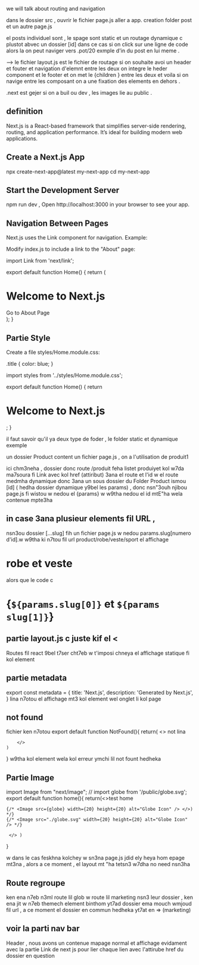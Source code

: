 we will talk about routing and navigation 

dans le dossier src , ouvrir le fichier page.js 
aller a app. creation folder post et un autre page.js

el posts individuel sont , le spage sont static et un routage dynamique c plustot abvec un dossier [id]
dans ce cas si on click sur une ligne de code alors la on peut naviger vers .pot/20 exmple d'in du post en lui meme  .


--> le fichier layout.js est le fichier de routage si on souhaite avoi un header et fouter et navigation d'elemnt entre les deux on integre le heder component et le footer et on met le {children } entre les deux et voila si on navige entre les composant on a une fixation des elements en dehors . 



.next est gejer si on a buil ou dev , les images lie au public .

## definition 

Next.js is a React-based framework that simplifies server-side rendering, routing, and application performance. It’s ideal for building modern web applications.
## Create a Next.js App

npx create-next-app@latest my-next-app
cd my-next-app

## Start the Development Server

npm run dev , Open http://localhost:3000 in your browser to see your app.

## Navigation Between Pages

Next.js uses the Link component for navigation.
Example:

Modify index.js to include a link to the "About" page:

import Link from 'next/link';

export default function Home() {
  return (
    <div>
      <h1>Welcome to Next.js</h1>
      <Link href="/about">Go to About Page</Link>
    </div>
  );
}

## Partie  Style 
Create a file styles/Home.module.css:

.title {
  color: blue;
}


import styles from '../styles/Home.module.css';

export default function Home() {
  return <h1 className={styles.title}>Welcome to Next.js</h1>;
}


il faut savoir qu'il ya deux type de foder , le folder static et dynamique exemple 

un dossier Product content un fichier page.js , on a l'utilisation de <Link href='/procut/1'> produit1 </Link>

ici chm3neha , dossier donc route /produit feha listet produiyet kol w7da ma7soura fi Link avec kol href (attiribut) 3ana el route et l'id w el route medmha dynamique donc 3ana un sous dossier du Folder Product ismou [id] ( hedha dossier dynamique y9bel les params) , donc nsn"3ouh njibou page.js fi wistou w nedou el {params} w  w9tha nedou el id mtE"ha wela contenue mpte3ha 

## in case 3ana plusieur elements fil URL , 
nsn3ou dossier [...slug] fih un fichier page.js w nedou params.slug[numero d'id].w w9tha ki n7tou fil url product/robe/veste/sport
el affichage <h1> robe et veste </h1> alors que le code c <h1>{`${params.slug[0]}` et `${params slug[1]}`}

## partie layout.js c juste kif el <
Routes fil react 9bel t7ser cht7eb w t'imposi chneya el affichage statique fi kol element 

## partie metadata
 export const metadata = {
  title: 'Next.js',
  description: 'Generated by Next.js',
}
lina n7otou el affichage mt3 kol element wel onglet li kol page 
 ## not found 
 fichier ken n7otou 
 export default function NotFound(){
    return(
        <>
        not lina 
        
        </>
    )
}
w9tha kol element wela kol erreur ymchi lil not fount hedheka 

## Partie Image 

import Image from "next/image";
// import globe from '/public/globe.svg';
export default function home(){
    return(<>test home
    
    {/* <Image src={globe} width={20} height={20} alt="Globe Icon" /> </>) */}
    {/* <Image src="./globe.svg" width={20} height={20} alt="Globe Icon" /> */}

     </> )
}

 w dans le cas feskhna kolchey w sn3na page.js jdid ely heya hom epage mt3na , alors a ce moment , el layout mt
 "ha tetsn3 w7dha no need nsn3ha 

 ## Route regroupe 
 ken ena n7eb n3ml route lil glob w route lil marketing  nsn3 leur dossier , ken ena jit w n7eb themech element binthom yt7ad dossier ema mouch wmjoud fil url , a ce moment el dossier en commun hedheka yt7at en => (marketing) 
 ## voir la parti  nav bar 
 Header , nous avons un contenue mapage normal et affichage evidament avec la partie Link de next js pour lier chaque lien avec l'attirube href du dossier en question 
